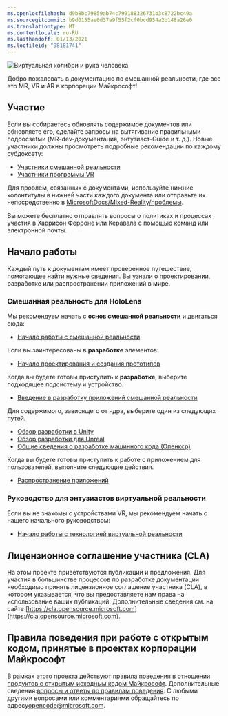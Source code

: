 ```yaml
---
ms.openlocfilehash: d9b8bc79859ab74c799188326731b3c8722bc49a
ms.sourcegitcommit: b9d0155ae0d37a9f55f2cf0bcd954a2b148a26e0
ms.translationtype: MT
ms.contentlocale: ru-RU
ms.lasthandoff: 01/13/2021
ms.locfileid: "98181741"
---
```

![Виртуальная колибри и рука человека](mixed-reality-docs/mr-dev-docs/discover/images/01_MixedReality.png)

Добро пожаловать в документацию по смешанной реальности, где все это MR, VR и AR в корпорации Майкрософт!

## <a name="contributing"></a>Участие

Если вы собираетесь обновлять содержимое документов или обновляете его, сделайте запросы на вытягивание правильными подdocsetми (MR-dev-документация, энтузиаст-Guide и т. д.). Новые участники должны просмотреть подробные рекомендации по каждому субдоксету:

* [Участники смешанной реальности](mixed-reality-docs/mr-dev-docs/CONTRIBUTING.md)
* [Участники программы VR](mixed-reality-docs/enthusiast-guide/CONTRIBUTING.md)

Для проблем, связанных с документами, используйте нижние колонтитулы в нижней части каждого документа или отправьте их непосредственно в [MicrosoftDocs/Mixed-Reality/проблемы](https://github.com/MicrosoftDocs/mixed-reality/issues).

Вы можете бесплатно отправлять вопросы о политиках и процессах участия в Харрисон Ферроне или Керавала с помощью команд или электронной почты. 

## <a name="getting-started"></a>Начало работы 

Каждый путь к документам имеет проверенное путешествие, помогающее найти нужные сведения. Вы узнали о проектировании, разработке или распространении приложений в мире. 

### <a name="mixed-reality-for-hololens"></a>Смешанная реальность для HoloLens

Мы рекомендуем начать с **основ смешанной реальности** и двигаться сюда:

* [Начало работы с смешанной реальности](mixed-reality-docs/mr-dev-docs/discover/get-started-with-mr.md)

Если вы заинтересованы в **разработке** элементов:

* [Начало проектирования и создания прототипов](mixed-reality-docs/mr-dev-docs/design/design.md)

Когда вы будете готовы приступить к **разработке**, выберите подходящее подсистему и устройство.

* [Введение в разработку приложений смешанной реальности](mixed-reality-docs/mr-dev-docs/develop/development.md)

Для содержимого, зависящего от ядра, выберите один из следующих путей.

* [Обзор разработки в Unity](mixed-reality-docs/mr-dev-docs/develop/unity/unity-development-overview.md)
* [Обзор разработки для Unreal](mixed-reality-docs/mr-dev-docs/develop/unreal/unreal-development-overview.md)
* [Общие сведения о разработке машинного кода (Опенкср)](mixed-reality-docs/mr-dev-docs/develop/native/directx-development-overview.md)

Когда вы будете готовы приступить к работе с приложением для пользователей, выполните следующие действия.

* [Распространение приложений](mixed-reality-docs/mr-dev-docs/distribute/distribute-overview.md)

### <a name="vr-enthusiast-guide"></a>Руководство для энтузиастов виртуальной реальности

Если вы не знакомы с устройствами VR, мы рекомендуем начать с нашего начального руководством:

* [Начало работы с технологией виртуальной реальности](enthusiast-guide/vr-journey.md)

## <a name="contributor-license-agreement-cla"></a>Лицензионное соглашение участника (CLA)

На этом проекте приветствуются публикации и предложения. Для участия в большинстве процессов по разработке документации необходимо принять лицензионное соглашение участника (CLA), в котором указывается, что вы предоставляете нам права на использование ваших публикаций. Дополнительные сведения см. на сайте [https://cla.opensource.microsoft.com](https://cla.opensource.microsoft.com).

## <a name="microsoft-open-source-code-of-conduct"></a>Правила поведения при работе с открытым кодом, принятые в проектах корпорации Майкрософт

В рамках этого проекта действуют [правила поведения в отношении продуктов с открытым исходным кодом Майкрософт](https://opensource.microsoft.com/codeofconduct). Дополнительные сведения:[вопросы и ответы по правилам поведения](https://opensource.microsoft.com/codeofconduct/faq/). С любыми другими вопросами или комментариями обращайтесь по адресу[opencode@microsoft.com](mailto:opencode@microsoft.com).
